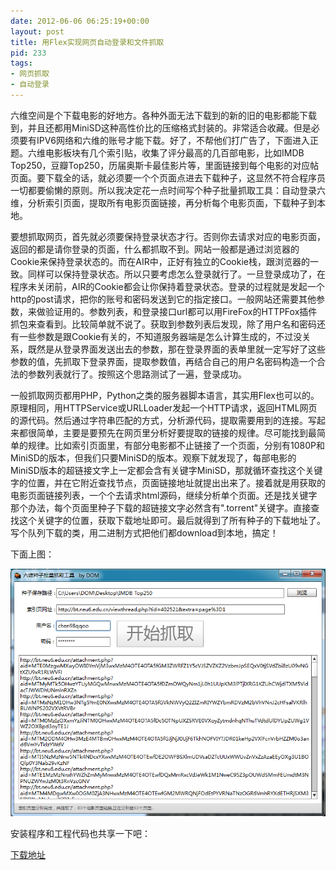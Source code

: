 ```yaml
---
date: 2012-06-06 06:25:19+00:00
layout: post
title: 用Flex实现网页自动登录和文件抓取
pid: 233
tags:
- 网页抓取
- 自动登录
---
```


六维空间是个下载电影的好地方。各种外面无法下载到的新的旧的电影都能下载到，并且还都用MiniSD这种高性价比的压缩格式封装的。非常适合收藏。但是必须要有IPV6网络和六维的账号才能下载。好了，不帮他们打广告了，下面进入正题。六维电影板块有几个索引贴，收集了评分最高的几百部电影，比如IMDB Top250，豆瓣Top250，历届奥斯卡最佳影片等，里面链接到每个电影的对应帖页面。要下载全的话，就必须要一个个页面点进去下载种子，这显然不符合程序员一切都要偷懒的原则。所以我决定花一点时间写个种子批量抓取工具：自动登录六维，分析索引页面，提取所有电影页面链接，再分析每个电影页面，下载种子到本地。

要想抓取网页，首先就必须要保持登录状态才行。否则你去请求对应的电影页面，返回的都是请你登录的页面，什么都抓取不到。网站一般都是通过浏览器的Cookie来保持登录状态的。而在AIR中，正好有独立的Cookie栈，跟浏览器的一致。同样可以保持登录状态。所以只要考虑怎么登录就行了。一旦登录成功了，在程序未关闭前，AIR的Cookie都会让你保持着登录状态。登录的过程就是发起一个http的post请求，把你的账号和密码发送到它的指定接口。一般网站还需要其他参数，来做验证用的。参数列表，和登录接口url都可以用FireFox的HTTPFox插件抓包来查看到。比较简单就不说了。获取到参数列表后发现，除了用户名和密码还有一些参数是跟Cookie有关的，不知道服务器端是怎么计算生成的，不过没关系，既然是从登录界面发送出去的参数，那在登录界面的表单里就一定写好了这些参数的值，先抓取下登录界面，提取参数值，再结合自己的用户名密码构造一个合法的参数列表就行了。按照这个思路测试了一遍，登录成功。

一般抓取网页都用PHP，Python之类的服务器脚本语言，其实用Flex也可以的。原理相同，用HTTPService或URLLoader发起一个HTTP请求，返回HTML网页的源代码。然后通过字符串匹配的方式，分析源代码，提取需要用到的连接。写起来都很简单，主要是要预先在网页里分析好要提取的链接的规律。尽可能找到最简单的规律。比如索引页面里，有部分电影都不止链接了一个页面，分别有1080P和MiniSD的版本，但我们只要MiniSD的版本。观察下就发现了，每部电影的MiniSD版本的超链接文字上一定都会含有关键字MiniSD，那就循环查找这个关键字的位置，并在它附近查找节点，页面链接地址就提出出来了。接着就是用获取的电影页面链接列表，一个个去请求html源码，继续分析单个页面。还是找关键字那个办法，每个页面里种子下载的超链接文字必然含有".torrent"关键字。直接查找这个关键字的位置，获取下载地址即可。最后就得到了所有种子的下载地址了。写个队列下载的类，用二进制方式把他们都download到本地，搞定！

下面上图：

[![六维电影合集种子批量抓取工具](/uploads/2012/06/liuwei.png)](/uploads/2012/06/liuwei.png)

安装程序和工程代码也共享一下吧：

[下载地址](/uploads/2012/06/MovieDownloader.rar)
